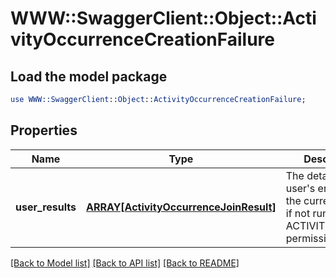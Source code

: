 # WWW::SwaggerClient::Object::ActivityOccurrenceCreationFailure

## Load the model package
```perl
use WWW::SwaggerClient::Object::ActivityOccurrenceCreationFailure;
```

## Properties
Name | Type | Description | Notes
------------ | ------------- | ------------- | -------------
**user_results** | [**ARRAY[ActivityOccurrenceJoinResult]**](ActivityOccurrenceJoinResult.md) | The details of each user&#39;s entry, or just the current user&#39;s if not run with ACTIVITIES_ADMIN permission | [optional] 

[[Back to Model list]](../README.md#documentation-for-models) [[Back to API list]](../README.md#documentation-for-api-endpoints) [[Back to README]](../README.md)


